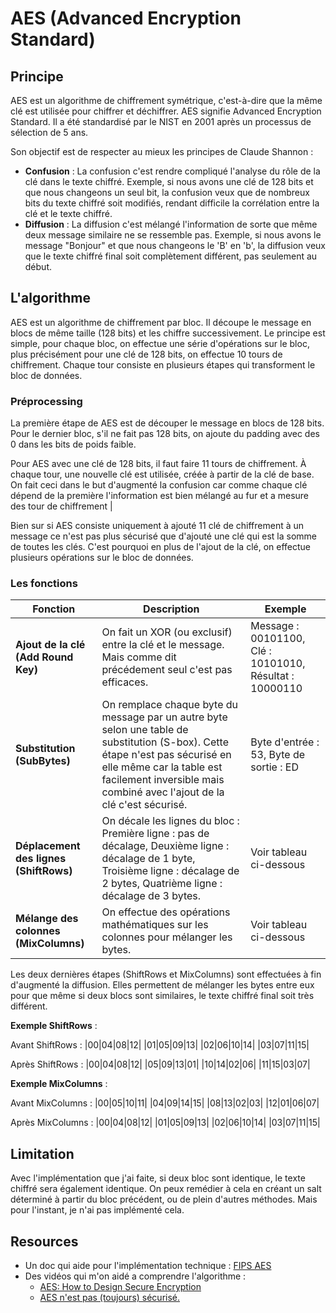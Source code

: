 # AES (Advanced Encryption Standard)

## Principe

AES est un algorithme de chiffrement symétrique, c'est-à-dire que la même clé est utilisée pour chiffrer et déchiffrer. AES signifie Advanced Encryption Standard. Il a été standardisé par le NIST en 2001 après un processus de sélection de 5 ans.

Son objectif est de respecter au mieux les principes de Claude Shannon :
- **Confusion** : La confusion c'est rendre compliqué l'analyse du rôle de la clé dans le texte chiffré. Exemple, si nous avons une clé de 128 bits et que nous changeons un seul bit, la confusion veux que de nombreux bits du texte chiffré soit modifiés, rendant difficile la corrélation entre la clé et le texte chiffré.
- **Diffusion** : La diffusion c'est mélangé l'information de sorte que même deux message similaire ne se ressemble pas. Exemple, si nous avons le message "Bonjour" et que nous changeons le 'B' en 'b', la diffusion veux que le texte chiffré final soit complètement différent, pas seulement au début.


## L'algorithme

AES est un algorithme de chiffrement par bloc. Il découpe le message en blocs de même taille (128 bits) et les chiffre successivement.
Le principe est simple, pour chaque bloc, on effectue une série d'opérations sur le bloc, plus précisément pour une clé de 128 bits, on effectue 10 tours de chiffrement. Chaque tour consiste en plusieurs étapes qui transforment le bloc de données.

### Préprocessing
La première étape de AES est de découper le message en blocs de 128 bits. Pour le dernier bloc, s'il ne fait pas 128 bits, on ajoute du padding avec des 0 dans les bits de poids faible.

Pour AES avec une clé de 128 bits, il faut faire 11 tours de chiffrement. À chaque tour, une nouvelle clé est utilisée, créée à partir de la clé de base. On fait ceci dans le but d'augmenté la confusion car comme chaque clé dépend de la première l'information est bien mélangé au fur et a mesure des tour de chiffrement |

Bien sur si AES consiste uniquement à ajouté 11 clé de chiffrement à un message ce n'est pas plus sécurisé que d'ajouté une clé qui est la somme de toutes les clés. C'est pourquoi en plus de l'ajout de la clé, on effectue plusieurs opérations sur le bloc de données.

### Les fonctions

| Fonction | Description | Exemple |
|----------|-------------|---------|
| **Ajout de la clé (Add Round Key)** | On fait un XOR (ou exclusif) entre la clé et le message. Mais comme dit précédement seul c'est pas efficaces. | Message : 00101100, Clé : 10101010, Résultat : 10000110 |
| **Substitution (SubBytes)** | On remplace chaque byte du message par un autre byte selon une table de substitution (S-box). Cette étape n'est pas sécurisé en elle même car la table est facilement inversible mais combiné avec l'ajout de la clé c'est sécurisé. | Byte d'entrée : 53, Byte de sortie : ED |
| **Déplacement des lignes (ShiftRows)** | On décale les lignes du bloc : Première ligne : pas de décalage, Deuxième ligne : décalage de 1 byte, Troisième ligne : décalage de 2 bytes, Quatrième ligne : décalage de 3 bytes. | Voir tableau ci-dessous |
| **Mélange des colonnes (MixColumns)** | On effectue des opérations mathématiques sur les colonnes pour mélanger les bytes. | Voir tableau ci-dessous |

Les deux dernières étapes (ShiftRows et MixColumns) sont effectuées à fin d'augmenté la diffusion. Elles permettent de mélanger les bytes entre eux pour que même si deux blocs sont similaires, le texte chiffré final soit très différent.

**Exemple ShiftRows** :

Avant ShiftRows :
|00|04|08|12|
|01|05|09|13|
|02|06|10|14|
|03|07|11|15|

Après ShiftRows :
|00|04|08|12|
|05|09|13|01|
|10|14|02|06|
|11|15|03|07|

**Exemple MixColumns** :

Avant MixColumns :
|00|05|10|11|
|04|09|14|15|
|08|13|02|03|
|12|01|06|07|

Après MixColumns :
|00|04|08|12|
|01|05|09|13|
|02|06|10|14|
|03|07|11|15|

## Limitation

Avec l'implémentation que j'ai faite, si deux bloc sont identique, le texte chiffré sera également identique. On peux remédier à cela en créant un salt déterminé à partir du bloc précédent, ou de plein d'autres méthodes. Mais pour l'instant, je n'ai pas implémenté cela.


## Resources

- Un doc qui aide pour l'implémentation technique : [FIPS AES](./AES/nist.fips.197.pdf)
- Des vidéos qui m'on aidé a comprendre l'algorithme :
	- [AES: How to Design Secure Encryption](https://www.youtube.com/watch?v=C4ATDMIz5wc)
	- [AES n'est pas (toujours) sécurisé.](https://www.youtube.com/watch?v=FAaki7d5vvY&t=806s)
